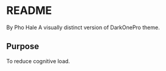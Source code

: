 # README
By Pho Hale
A visually distinct version of DarkOnePro theme.

## Purpose
To reduce cognitive load.